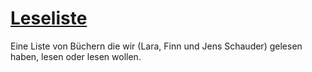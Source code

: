 # [Leseliste](http://schauder.github.io/leseliste/)
Eine Liste von Büchern die wir (Lara, Finn und Jens Schauder) gelesen haben, lesen oder lesen wollen.
